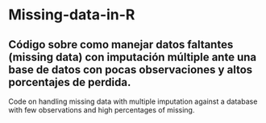 # Missing-data-in-R
Código sobre como manejar datos faltantes (missing data) con imputación múltiple ante una base de datos con pocas observaciones y altos porcentajes de perdida.
----
Code on handling missing data with multiple imputation against a database with few observations and high percentages of missing.
